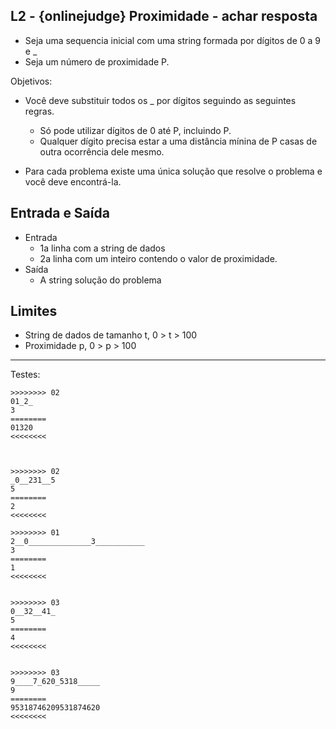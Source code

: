 ## L2 - {onlinejudge} Proximidade - achar resposta

- Seja uma sequencia inicial com uma string formada por dígitos de 0 a 9 e _
- Seja um número de proximidade P.

Objetivos:
- Você deve substituir todos os _ por dígitos seguindo as seguintes regras.
    - Só pode utilizar dígitos de 0 até P, incluindo P.
    - Qualquer dígito precisa estar a uma distância mínina de P casas de outra ocorrência dele mesmo.

- Para cada problema existe uma única solução que resolve o problema e você deve encontrá-la.

## Entrada e Saída
- Entrada
    - 1a linha com a string de dados
    - 2a linha com um inteiro contendo o valor de proximidade.
- Saída
    - A string solução do problema


## Limites
- String de dados de tamanho t, 0 > t > 100
- Proximidade p, 0 > p > 100


___
Testes:

```
>>>>>>>> 02
01_2_
3
========
01320
<<<<<<<<



>>>>>>>> 02
_0__231__5
5
========
2
<<<<<<<<

>>>>>>>> 01
2__0______________3___________
3
========
1
<<<<<<<<


>>>>>>>> 03
0__32__41_
5
========
4
<<<<<<<<


>>>>>>>> 03
9____7_620_5318_____
9
========
95318746209531874620
<<<<<<<<
```
